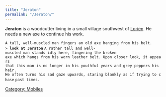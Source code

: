 ```yaml
---
title: "Jeraton"
permalink: "/Jeraton/"
---
```


**Jeraton** is a woodcutter living in a small village southwest of
[Lorien](Lorien "wikilink"). He needs a new axe to continue his work.

`A tall, well-muscled man fingers an old axe hanging from his belt.`
`> `**`look at Jeraton`**
`A rather tall and well-muscled man stands idly here, fingering the broken`
`axe which hangs from his worn leather belt. Upon closer look, it appears`
`that this man is no longer in his youthful years and grey peppers his hair.`
`He often turns his sad gaze upwards, staring blankly as if trying to chase`
`past times.`

[Category: Mobiles](Category:_Mobiles "wikilink")